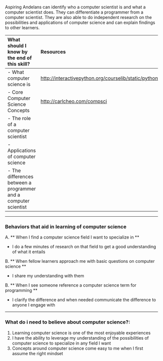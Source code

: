 Aspiring Andelans can identify who a computer scientist is and what a computer scientist does. They can differentiate a programmer from a computer scientist. They are also able to do independent research on the possibilities and applications of computer science and can explain findings to other learners.


| What should I know by the end of this skill?   |      Resources      |
|:-------------|:------------------|
| - What computer science is | http://interactivepython.org/courselib/static/pythonds/Introduction/WhatIsComputerScience.html |
| - Core Computer Science Concepts|http://carlcheo.com/compsci|
| - The role of a computer scientist ||
| - Applications of computer science||
| - The differences between a programmer and a computer scientist||


----------

### **Behaviors that aid in learning of computer science**
A. **  When I find a computer science field I want to specialize in **
- I do a few minutes of research on that field to get a good understanding of what it entails

B. **  When fellow learners approach me with basic questions on computer science **
- I share my understanding with them

B. **  When I see someone reference a computer science term for programming **
-  I clarify the difference and when needed communicate the difference to anyone I engage with

----------



### **What do i need to believe about computer science?:**
1. Learning computer science is one of the most enjoyable experiences
2. I have the ability to leverage my understanding of the possibilities of computer science to specialize in any field I want
3. Concepts around computer science come easy to me when I first assume the right mindset
